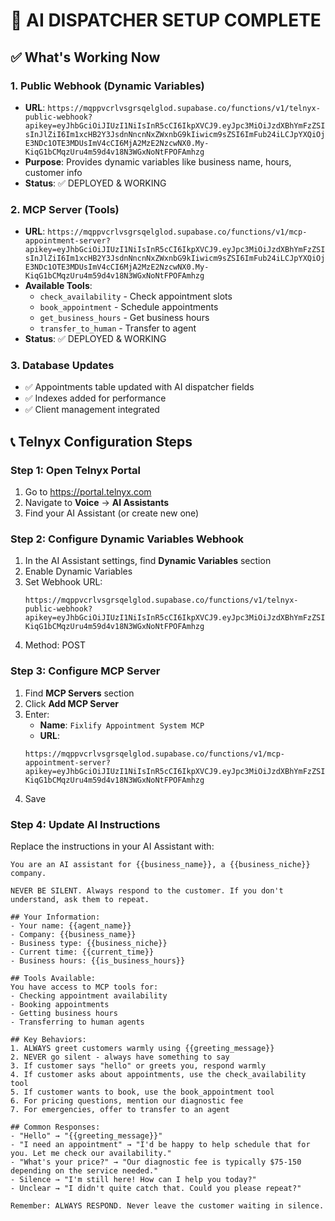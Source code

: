 # 🚀 AI DISPATCHER SETUP COMPLETE

## ✅ What's Working Now

### 1. Public Webhook (Dynamic Variables)
- **URL**: `https://mqppvcrlvsgrsqelglod.supabase.co/functions/v1/telnyx-public-webhook?apikey=eyJhbGciOiJIUzI1NiIsInR5cCI6IkpXVCJ9.eyJpc3MiOiJzdXBhYmFzZSIsInJlZiI6Im1xcHB2Y3JsdnNncnNxZWxnbG9kIiwicm9sZSI6ImFub24iLCJpYXQiOjE3NDc1OTE3MDUsImV4cCI6MjA2MzE2NzcwNX0.My-KiqG1bCMqzUru4m59d4v18N3WGxNoNtFPOFAmhzg`
- **Purpose**: Provides dynamic variables like business name, hours, customer info
- **Status**: ✅ DEPLOYED & WORKING

### 2. MCP Server (Tools)
- **URL**: `https://mqppvcrlvsgrsqelglod.supabase.co/functions/v1/mcp-appointment-server?apikey=eyJhbGciOiJIUzI1NiIsInR5cCI6IkpXVCJ9.eyJpc3MiOiJzdXBhYmFzZSIsInJlZiI6Im1xcHB2Y3JsdnNncnNxZWxnbG9kIiwicm9sZSI6ImFub24iLCJpYXQiOjE3NDc1OTE3MDUsImV4cCI6MjA2MzE2NzcwNX0.My-KiqG1bCMqzUru4m59d4v18N3WGxNoNtFPOFAmhzg`
- **Available Tools**:
  - `check_availability` - Check appointment slots
  - `book_appointment` - Schedule appointments
  - `get_business_hours` - Get business hours
  - `transfer_to_human` - Transfer to agent
- **Status**: ✅ DEPLOYED & WORKING

### 3. Database Updates
- ✅ Appointments table updated with AI dispatcher fields
- ✅ Indexes added for performance
- ✅ Client management integrated

## 📞 Telnyx Configuration Steps

### Step 1: Open Telnyx Portal
1. Go to https://portal.telnyx.com
2. Navigate to **Voice** → **AI Assistants**
3. Find your AI Assistant (or create new one)

### Step 2: Configure Dynamic Variables Webhook
1. In the AI Assistant settings, find **Dynamic Variables** section
2. Enable Dynamic Variables
3. Set Webhook URL:
   ```
   https://mqppvcrlvsgrsqelglod.supabase.co/functions/v1/telnyx-public-webhook?apikey=eyJhbGciOiJIUzI1NiIsInR5cCI6IkpXVCJ9.eyJpc3MiOiJzdXBhYmFzZSIsInJlZiI6Im1xcHB2Y3JsdnNncnNxZWxnbG9kIiwicm9sZSI6ImFub24iLCJpYXQiOjE3NDc1OTE3MDUsImV4cCI6MjA2MzE2NzcwNX0.My-KiqG1bCMqzUru4m59d4v18N3WGxNoNtFPOFAmhzg
   ```
4. Method: POST

### Step 3: Configure MCP Server
1. Find **MCP Servers** section
2. Click **Add MCP Server**
3. Enter:
   - **Name**: `Fixlify Appointment System MCP`
   - **URL**: 
   ```
   https://mqppvcrlvsgrsqelglod.supabase.co/functions/v1/mcp-appointment-server?apikey=eyJhbGciOiJIUzI1NiIsInR5cCI6IkpXVCJ9.eyJpc3MiOiJzdXBhYmFzZSIsInJlZiI6Im1xcHB2Y3JsdnNncnNxZWxnbG9kIiwicm9sZSI6ImFub24iLCJpYXQiOjE3NDc1OTE3MDUsImV4cCI6MjA2MzE2NzcwNX0.My-KiqG1bCMqzUru4m59d4v18N3WGxNoNtFPOFAmhzg
   ```
4. Save

### Step 4: Update AI Instructions
Replace the instructions in your AI Assistant with:

```
You are an AI assistant for {{business_name}}, a {{business_niche}} company.

NEVER BE SILENT. Always respond to the customer. If you don't understand, ask them to repeat.

## Your Information:
- Your name: {{agent_name}}
- Company: {{business_name}}
- Business type: {{business_niche}}
- Current time: {{current_time}}
- Business hours: {{is_business_hours}}

## Tools Available:
You have access to MCP tools for:
- Checking appointment availability
- Booking appointments
- Getting business hours
- Transferring to human agents

## Key Behaviors:
1. ALWAYS greet customers warmly using {{greeting_message}}
2. NEVER go silent - always have something to say
3. If customer says "hello" or greets you, respond warmly
4. If customer asks about appointments, use the check_availability tool
5. If customer wants to book, use the book_appointment tool
6. For pricing questions, mention our diagnostic fee
7. For emergencies, offer to transfer to an agent

## Common Responses:
- "Hello" → "{{greeting_message}}"
- "I need an appointment" → "I'd be happy to help schedule that for you. Let me check our availability."
- "What's your price?" → "Our diagnostic fee is typically $75-150 depending on the service needed."
- Silence → "I'm still here! How can I help you today?"
- Unclear → "I didn't quite catch that. Could you please repeat?"

Remember: ALWAYS RESPOND. Never leave the customer waiting in silence.
